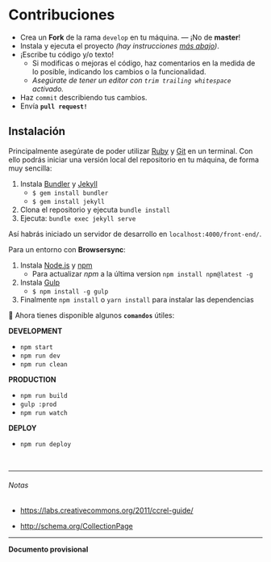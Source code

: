 
# Contribuciones

- Crea un **Fork** de la rama `develop` en tu máquina. — ¡No de **master**!
- Instala y ejecuta el proyecto _(hay instrucciones [más abajo](#instalación))_.
- ¡Escribe tu código y/o texto!
  - Si modificas o mejoras el código, haz comentarios en la medida de lo posible, indicando los cambios o la funcionalidad.
  - _Asegúrate de tener un editor con `trim trailing whitespace` activado._
- Haz `commit` describiendo tus cambios.
- Envía __`pull request!`__




## Instalación
Principalmente asegúrate de poder utilizar [Ruby] y [Git] en un terminal. Con ello podrás iniciar una versión local del repositorio en tu máquina, de forma muy sencilla:

1. Instala [Bundler] y [Jekyll]
   * `$ gem install bundler`
   * `$ gem install jekyll`
2. Clona el repositorio y ejecuta `bundle install`
3. Ejecuta: `bundle exec jekyll serve`

Así habrás iniciado un servidor de desarrollo en `localhost:4000/front-end/`.

Para un entorno con **Browsersync**:

1. Instala [Node.js] y [npm]
   * Para actualizar _npm_ a la última version `npm install npm@latest -g`
2. Instala [Gulp](https://github.com/gulpjs/gulp)
   * `$ npm install -g gulp`
3. Finalmente `npm install` o `yarn install` para instalar las dependencias

🚀 Ahora tienes disponible algunos **`comandos`** útiles:

__DEVELOPMENT__

* `npm start`
* `npm run dev`
* `npm run clean`


__PRODUCTION__

* `npm run build`
* `gulp :prod`
* `npm run watch`

__DEPLOY__

* `npm run deploy`



<br>
<hr>

###### Notas

- https://labs.creativecommons.org/2011/ccrel-guide/

- http://schema.org/CollectionPage


<hr>

__Documento provisional__






<!-- Link ref. -->
[Ruby]: https://www.ruby-lang.org/es/
[Git]: https://git-scm.com
[Bundler]: http://bundler.io
[Jekyll]: http://jekyllrb.com
[Node.js]: https://nodejs.org
[npm]: https://www.npmjs.com
[Gulp]: http://gulpjs.com

